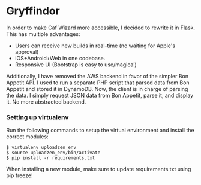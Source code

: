 # Gryffindor #
In order to make Caf Wizard more accessible, I decided to rewrite it in Flask. This has multiple advantages:
* Users can receive new builds in real-time (no waiting for Apple's approval)
* iOS+Android+Web in one codebase.
* Responsive UI (Bootstrap is easy to use/magical)

Additionally, I have removed the AWS backend in favor of the simpler Bon Appetit API. I used to run a separate PHP script that parsed data from Bon Appetit and stored it in DynamoDB. Now, the client is in charge of parsing the data. I simply request JSON data from Bon Appetit, parse it, and display it. No more abstracted backend.

### Setting up virtualenv ###

Run the following commands to setup the virtual environment and install the correct modules:

    $ virtualenv uploadzen_env
    $ source uploadzen_env/bin/activate
    $ pip install -r requirements.txt

When installing a new module, make sure to update requirements.txt using pip freeze!
